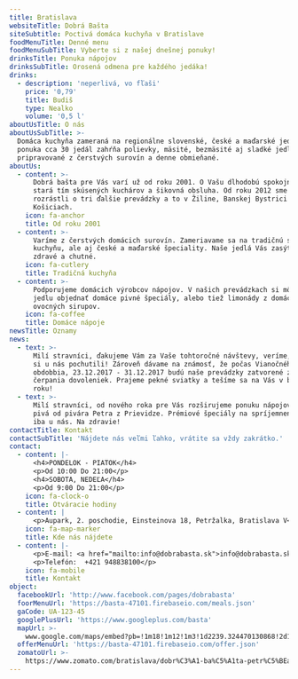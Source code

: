 ```yaml
---
title: Bratislava
websiteTitle: Dobrá Bašta
siteSubtitle: Poctivá domáca kuchyňa v Bratislave
foodMenuTitle: Denné menu
foodMenuSubTitle: Vyberte si z našej dnešnej ponuky!
drinksTitle: Ponuka nápojov
drinksSubTitle: Orosená odmena pre každého jedáka!
drinks:
  - description: 'neperlivá, vo fľaši'
    price: '0,79'
    title: Budiš
    type: Nealko
    volume: '0,5 l'
aboutUsTitle: O nás
aboutUsSubTitle: >-
  Domáca kuchyňa zameraná na regionálne slovenské, české a maďarské jedlá. Denná
  ponuka cca 30 jedál zahŕňa polievky, mäsité, bezmäsité aj sladké jedlá, všetky
  pripravované z čerstvých surovín a denne obmieňané.
aboutUs:
  - content: >-
      Dobrá bašta pre Vás varí už od roku 2001. O Vašu dlhodobú spokojnosť sa
      stará tím skúsených kuchárov a šikovná obsluha. Od roku 2012 sme sa
      rozrástli o tri ďalšie prevádzky a to v Žiline, Banskej Bystrici a
      Košiciach.
    icon: fa-anchor
    title: Od roku 2001
  - content: >-
      Varíme z čerstvých domácich surovín. Zameriavame sa na tradičnú slovenskú
      kuchyňu, ale aj české a maďarské špeciality. Naše jedlá Vás zasýtia, sú
      zdravé a chutné.
    icon: fa-cutlery
    title: Tradičná kuchyňa
  - content: >-
      Podporujeme domácich výrobcov nápojov. V našich prevádzkach si môžte k
      jedlu objednať domáce pivné špeciály, alebo tiež limonády z domácich
      ovocných sirupov.
    icon: fa-coffee
    title: Domáce nápoje
newsTitle: Oznamy
news:
  - text: >-
      Milí stravníci, ďakujeme Vám za Vaše tohtoročné návštevy, veríme, že ste
      si u nás pochutili! Zároveň dávame na známosť, že počas Vianočného
      obdobbia, 23.12.2017 - 31.12.2017 budú naše prevádzky zatvorené z dôvodu
      čerpania dovoleniek. Prajeme pekné sviatky a tešíme sa na Vás v budúcom
      roku!
  - text: >-
      Milí stravníci, od nového roka pre Vás rozširujeme ponuku nápojov o domáce
      pivá od pivára Petra z Prievidze. Prémiové špeciály na spríjemnenie dňa,
      iba u nás. Na zdravie!
contactTitle: Kontakt
contactSubTitle: 'Nájdete nás veľmi ľahko, vrátite sa vždy zakrátko.'
contact:
  - content: |-
      <h4>PONDELOK - PIATOK</h4>
      <p>Od 10:00 Do 21:00</p>
      <h4>SOBOTA, NEDEĽA</h4>
      <p>Od 9:00 Do 21:00</p>
    icon: fa-clock-o
    title: Otváracie hodiny
  - content: |
      <p>Aupark, 2. poschodie, Einsteinova 18, Petržalka, Bratislava V</p>
    icon: fa-map-marker
    title: Kde nás nájdete
  - content: |-
      <p>E-mail: <a href="mailto:info@dobrabasta.sk">info@dobrabasta.sk</a></p>
      <p>Telefón:  +421 948838100</p>
    icon: fa-mobile
    title: Kontakt
object:
  facebookUrl: 'http://www.facebook.com/pages/dobrabasta'
  foorMenuUrl: 'https://basta-47101.firebaseio.com/meals.json'
  gaCode: UA-123-45
  googlePlusUrl: 'https://www.googleplus.com/basta'
  mapUrl: >-
    www.google.com/maps/embed?pb=!1m18!1m12!1m3!1d2239.324470130868!2d17.10649853959983!3d48.13260031340803!2m3!1f0!2f0!3f0!3m2!1i1024!2i768!4f13.1!3m3!1m2!1s0x476c896e750cecbf%3A0xcf44c74fc7d536d!2sAupark!5e0!3m2!1ssk!2ssk!4v1511180852698
  offerMenuUrl: 'https://basta-47101.firebaseio.com/offer.json'
  zomatoUrl: >-
    https://www.zomato.com/bratislava/dobr%C3%A1-ba%C5%A1ta-petr%C5%BEalka-bratislava-v
---
```


